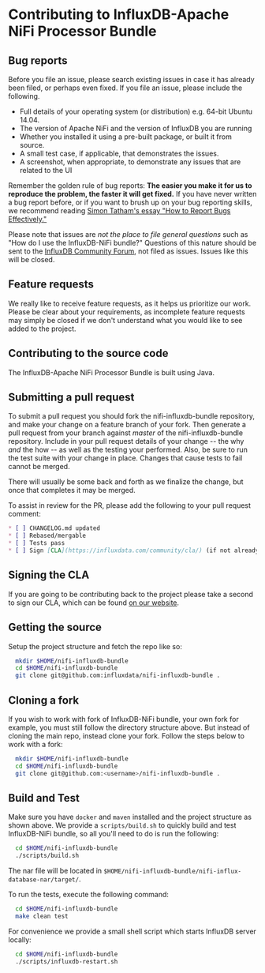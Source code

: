 # Contributing to InfluxDB-Apache NiFi Processor Bundle

## Bug reports

Before you file an issue, please search existing issues in case it has already been filed, or perhaps even fixed. If you file an issue, please include the following.

* Full details of your operating system (or distribution) e.g. 64-bit Ubuntu 14.04.
* The version of Apache NiFi and the version of InfluxDB you are running
* Whether you installed it using a pre-built package, or built it from source.
* A small test case, if applicable, that demonstrates the issues.
* A screenshot, when appropriate, to demonstrate any issues that are related to the UI

Remember the golden rule of bug reports: 
**The easier you make it for us to reproduce the problem, the faster it will get fixed.**
If you have never written a bug report before, or if you want to brush up on your bug reporting skills, 
we recommend reading [Simon Tatham's essay "How to Report Bugs Effectively."](http://www.chiark.greenend.org.uk/~sgtatham/bugs.html)

Please note that issues are _not the place to file general questions_ such as "How do I use the InfluxDB-NiFi bundle?" 
Questions of this nature should be sent to the [InfluxDB Community Forum](https://community.influxdata.com/t/influxdb-apache-nifi-bundle/), not filed as issues. Issues like this will be closed.

## Feature requests

We really like to receive feature requests, as it helps us prioritize our work. 
Please be clear about your requirements, as incomplete feature requests may simply be closed if we don't understand what you would like to see added to the project.

## Contributing to the source code

The InfluxDB-Apache NiFi Processor Bundle is built using Java. 

## Submitting a pull request

To submit a pull request you should fork the nifi-influxdb-bundle repository, and make your change on a feature branch of your fork. Then generate a pull request from your branch against _master_ of the nifi-influxdb-bundle repository. Include in your pull request details of your change -- the why _and_ the how -- as well as the testing your performed. Also, be sure to run the test suite with your change in place. Changes that cause tests to fail cannot be merged.

There will usually be some back and forth as we finalize the change, but once that completes it may be merged.

To assist in review for the PR, please add the following to your pull request comment:

```md
* [ ] CHANGELOG.md updated
* [ ] Rebased/mergable
* [ ] Tests pass
* [ ] Sign [CLA](https://influxdata.com/community/cla/) (if not already signed)
```

## Signing the CLA

If you are going to be contributing back to the project please take a second to sign our CLA, which can be found
[on our website](https://influxdata.com/community/cla/).

## Getting the source

Setup the project structure and fetch the repo like so:

```bash
  mkdir $HOME/nifi-influxdb-bundle
  cd $HOME/nifi-influxdb-bundle
  git clone git@github.com:influxdata/nifi-influxdb-bundle .
```

## Cloning a fork

If you wish to work with fork of InfluxDB-NiFi bundle, your own fork for example, you must still follow the directory structure above. But instead of cloning the main repo, instead clone your fork. Follow the steps below to work with a fork:

```bash
  mkdir $HOME/nifi-influxdb-bundle
  cd $HOME/nifi-influxdb-bundle
  git clone git@github.com:<username>/nifi-influxdb-bundle .
```

## Build and Test

Make sure you have `docker` and `maven` installed and the project structure as shown above. We provide a `scripts/build.sh` to quickly build and test InfluxDB-NiFi bundle, so all you'll need to do is run the following:

```bash
  cd $HOME/nifi-influxdb-bundle
  ./scripts/build.sh
```

The nar file will be located in `$HOME/nifi-influxdb-bundle/nifi-influx-database-nar/target/`.

To run the tests, execute the following command:

```bash
  cd $HOME/nifi-influxdb-bundle
  make clean test
```

For convenience we provide a small shell script which starts InfluxDB server locally:

```bash
  cd $HOME/nifi-influxdb-bundle
  ./scripts/influxdb-restart.sh
```

